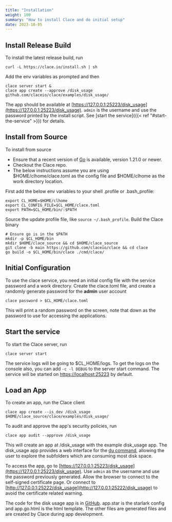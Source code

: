 ```yaml
---
title: "Installation"
weight: 100
summary: "How to install Clace and do initial setup"
date: 2023-10-05
---
```


## Install Release Build

To install the latest release build, run

```shell
curl -L https://clace.io/install.sh | sh
```

Add the env variables as prompted and then

```shell
clace server start &
clace app create --approve /disk_usage github.com/claceio/clace/examples/disk_usage/
```

The app should be available at [https://127.0.0.1:25223/disk_usage](https://127.0.0.1:25223/disk_usage). `admin` is the username and use the password printed by the install script. See [start the service]({{< ref "#start-the-service" >}}) for details.

## Install from Source

To install from source

- Ensure that a recent version of [Go](https://go.dev/doc/install) is available, version 1.21.0 or newer.
- Checkout the Clace repo.
- The below instructions assume you are using $HOME/clhome/clace.toml as the config file and $HOME/clhome as the work directory location.

First add the below env variables to your shell .profile or .bash_profile:

```shell
export CL_HOME=$HOME/clhome
export CL_CONFIG_FILE=$CL_HOME/clace.toml
export PATH=$CL_HOME/bin/:$PATH
```

Source the update profile file, like `source ~/.bash_profile`. Build the Clace binary

```shell
# Ensure go is in the $PATH
mkdir -p $CL_HOME/bin
mkdir $HOME/clace_source && cd $HOME/clace_source
git clone -b main https://github.com/claceio/clace && cd clace
go build -o $CL_HOME/bin/clace ./cmd/clace/
```

## Initial Configuration

To use the clace service, you need an initial config file with the service password and a work directory. Create the clace.toml file, and create a randomly generate password for the **admin** user account

```shell
clace password > $CL_HOME/clace.toml
```

This will print a random password on the screen, note that down as the password to use for accessing the applications.

## Start the service

To start the Clace server, run

```shell
clace server start
```

The service logs will be going to $CL_HOME/logs. To get the logs on the console also, you can add `-c -l DEBUG` to the server start command. The service will be started on [https://localhost:25223](https://127.0.0.1:25223) by default.

## Load an App

To create an app, run the Clace client

```shell
clace app create --is_dev /disk_usage $HOME/clace_source/clace/examples/disk_usage/
```

To audit and approve the app's security policies, run

```shell
clace app audit --approve /disk_usage
```

This will create an app at /disk_usage with the example disk_usage app. The disk_usage app provides a web interface for the [du command](https://man7.org/linux/man-pages/man1/du.1.html), allowing the user to explore the subfolders which are consuming most disk space.

To access the app, go to [https://127.0.0.1:25223/disk_usage](https://127.0.0.1:25223/disk_usage). Use `admin` as the username and use the password previously generated. Allow the browser to connect to the self-signed certificate page. Or connect to [http://127.0.0.1:25222/disk_usage](http://127.0.0.1:25222/disk_usage) to avoid the certificate related warning.

The code for the disk usage app is in [GitHub](https://github.com/claceio/clace/tree/main/examples/disk_usage/app.star). app.star is the starlark config and app.go.html is the html template. The other files are generated files and are created by Clace during app development.
